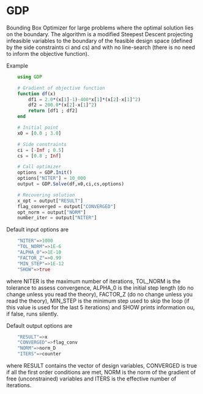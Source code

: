 # GDP
Bounding Box Optimizer for large problems where the optimal solution lies on the boundary. The algorithm is a modified Steepest Descent projecting infeasible variables to the boundary of the feasible design space (defined by the side constraints ci and cs) and with no line-search (there is no need to inform the objective function). 

Example

```julia
    using GDP

    # Gradient of objective function   
    function df(x)
        df1 = 2.0*(x[1]-1)-400*x[1]*(x[2]-x[1]^2)
        df2 = 200.0*(x[2]-x[1]^2)
        return [df1 ; df2]
    end

    # Initial point
    x0 = [0.0 ; 3.0]

    # Side constraints
    ci = [-Inf ; 0.5]
    cs = [0.8 ; Inf] 

    # Call optimizer
    options = GDP.Init()
    options["NITER"] = 10_000
    output = GDP.Solve(df,x0,ci,cs,options)

    # Recovering solution
    x_opt = output["RESULT"]
    flag_converged = output["CONVERGED"]
    opt_norm = output["NORM"]
    number_iter = output["NITER"]

```

Default input options are

```julia
    "NITER"=>1000
    "TOL_NORM"=>1E-6
    "ALPHA_0"=>1E-10
    "FACTOR_Z"=>0.99
    "MIN_STEP"=>1E-12
    "SHOW"=>true

```
where NITER is the maximum number of iterations, TOL_NORM is the tolerance to assess convergence, ALPHA_0 is the initial step length (do no change unless you read the theory), FACTOR_Z (do no change unless you read the theory), MIN_STEP is the minimum step used to skip the loop (if this value is used for the last 5 iterations) and SHOW prints information ou, if false, runs silently. 
      

Default output options are

```julia
    "RESULT"=>x 
    "CONVERGED"=>flag_conv
    "NORM"=>norm_D
    "ITERS"=>counter
```
where RESULT contains the vector of design variables, CONVERGED is true if all the first order conditions are met, NORM is the norm of the gradient of free (unconstrained) variables and  ITERS is the effective number of iterations.



